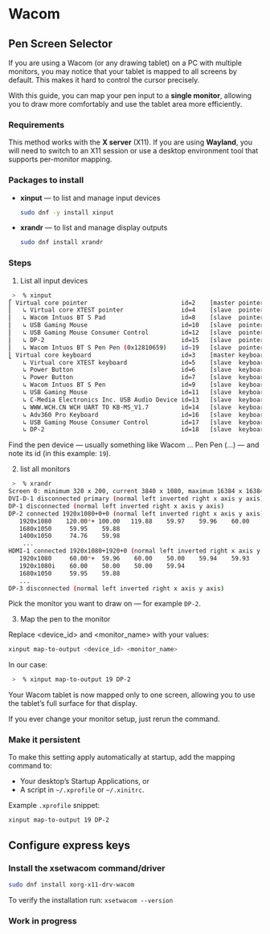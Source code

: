 # Wacom

## Pen Screen Selector

If you are using a Wacom (or any drawing tablet) on a PC with multiple monitors,
you may notice that your tablet is mapped to all screens by default. This makes
it hard to control the cursor precisely.

With this guide, you can map your pen input to a **single monitor**, allowing
you to draw more comfortably and use the tablet area more efficiently.


### Requirements
This method works with the **X server** (X11).
If you are using **Wayland**, you will need to switch to an X11 session or use a
desktop environment tool that supports per-monitor mapping.

### Packages to install

- **xinput** — to list and manage input devices
    ```bash
    sudo dnf -y install xinput
    ```

- **xrandr** — to list and manage display outputs
    ```bash
    sudo dnf install xrandr
    ```

### Steps

1. List all input devices

```bash
 >  % xinput
⎡ Virtual core pointer                          id=2    [master pointer  (3)]
⎜   ↳ Virtual core XTEST pointer                id=4    [slave  pointer  (2)]
⎜   ↳ Wacom Intuos BT S Pad                     id=8    [slave  pointer  (2)]
⎜   ↳ USB Gaming Mouse                          id=10   [slave  pointer  (2)]
⎜   ↳ USB Gaming Mouse Consumer Control         id=12   [slave  pointer  (2)]
⎜   ↳ DP-2                                      id=15   [slave  pointer  (2)]
⎜   ↳ Wacom Intuos BT S Pen Pen (0x12810659)    id=19   [slave  pointer  (2)]
⎣ Virtual core keyboard                         id=3    [master keyboard (2)]
    ↳ Virtual core XTEST keyboard               id=5    [slave  keyboard (3)]
    ↳ Power Button                              id=6    [slave  keyboard (3)]
    ↳ Power Button                              id=7    [slave  keyboard (3)]
    ↳ Wacom Intuos BT S Pen                     id=9    [slave  keyboard (3)]
    ↳ USB Gaming Mouse                          id=11   [slave  keyboard (3)]
    ↳ C-Media Electronics Inc. USB Audio Device id=13   [slave  keyboard (3)]
    ↳ WWW.WCH.CN WCH UART TO KB-MS_V1.7         id=14   [slave  keyboard (3)]
    ↳ Adv360 Pro Keyboard                       id=16   [slave  keyboard (3)]
    ↳ USB Gaming Mouse Consumer Control         id=17   [slave  keyboard (3)]
    ↳ DP-2                                      id=18   [slave  keyboard (3)]
```

Find the pen device — usually something like Wacom ... Pen Pen (...) — and note
its id (in this example: `19`).

2. list all monitors
```bash
 >  % xrandr
Screen 0: minimum 320 x 200, current 3840 x 1080, maximum 16384 x 16384
DVI-D-1 disconnected primary (normal left inverted right x axis y axis)
DP-1 disconnected (normal left inverted right x axis y axis)
DP-2 connected 1920x1080+0+0 (normal left inverted right x axis y axis) 532mm x 304mm
   1920x1080    120.00*+ 100.00   119.88    59.97    59.96    60.00    50.00    59.94    59.93
   1680x1050     59.95    59.88
   1400x1050     74.76    59.98
    ...
HDMI-1 connected 1920x1080+1920+0 (normal left inverted right x axis y axis) 527mm x 296mm
   1920x1080     60.00*+  59.96    60.00    50.00    59.94    59.93
   1920x1080i    60.00    50.00    50.00    59.94
   1680x1050     59.95    59.88
   ...
DP-3 disconnected (normal left inverted right x axis y axis)
```

Pick the monitor you want to draw on — for example `DP-2`.

3. Map the pen to the monitor

Replace <device_id> and <monitor_name> with your values:
```bash
xinput map-to-output <device_id> <monitor_name>
```

In our case:
```bash
 >  % xinput map-to-output 19 DP-2
```

Your Wacom tablet is now mapped only to one screen, allowing you to use the
tablet’s full surface for that display.

If you ever change your monitor setup, just rerun the command.

### Make it persistent

To make this setting apply automatically at startup, add the mapping command to:
- Your desktop’s Startup Applications, or
- A script in `~/.xprofile` or `~/.xinitrc`.


Example `.xprofile` snippet:
```bash
xinput map-to-output 19 DP-2
```

## Configure express keys

### Install the xsetwacom command/driver

```bash
sudo dnf install xorg-x11-drv-wacom
```

To verify the installation run: `xsetwacom --version`


### Work in progress
